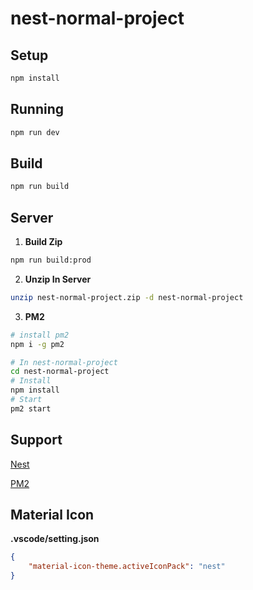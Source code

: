 # nest-normal-project

## Setup

```bash
npm install
```

## Running

```bash
npm run dev
```

## Build

```bash
npm run build
```

## Server

1. <b>Build Zip</b>

```bash
npm run build:prod
```
2. <b>Unzip In Server</b>

```bash
unzip nest-normal-project.zip -d nest-normal-project
```
3. <b>PM2</b>

```bash
# install pm2
npm i -g pm2

# In nest-normal-project
cd nest-normal-project
# Install
npm install
# Start
pm2 start
```

## Support

[Nest](https://github.com/nestjs/nest)

[PM2](https://pm2.fenxianglu.cn/)

<!-- [Ncc](https://github.com/vercel/ncc#readme) -->

## Material Icon

<b>.vscode/setting.json</b>

```json
{
    "material-icon-theme.activeIconPack": "nest"
}
```


